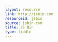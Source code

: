 ```yaml
---
layout: resource
link: http://jsbin.com
resourceid: jsbin
source: jsbin.com
title: JS Bin
type: fiddle
---
```


